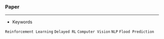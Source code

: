### Paper 

---

- Keywords

`Reinforcement Learning` `Delayed RL` `Computer Vision` `NLP` `Flood Prediction`




